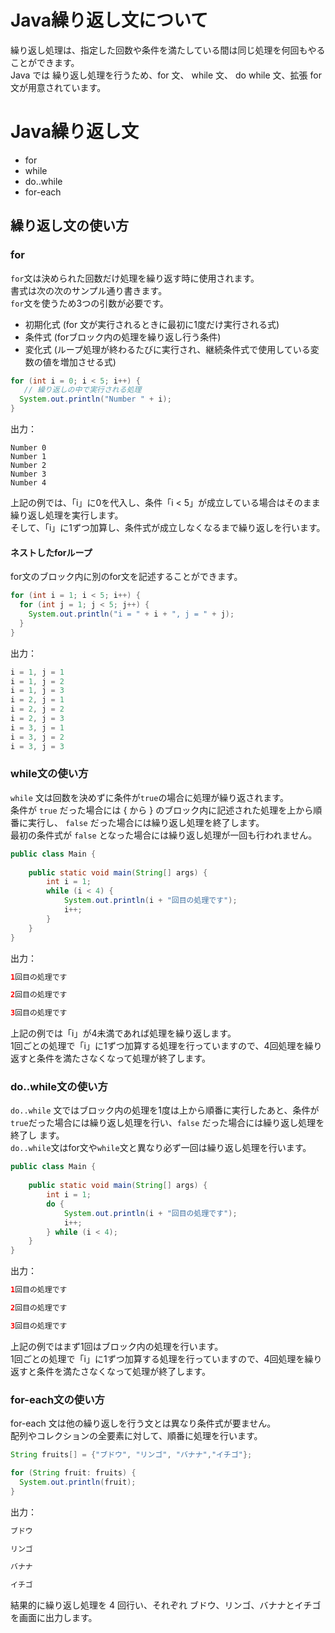 # Java繰り返し文について
繰り返し処理は、指定した回数や条件を満たしている間は同じ処理を何回もやることができます。  
Java では 繰り返し処理を行うため、for 文、 while 文、 do while 文、拡張 for 文が用意されています。

# Java繰り返し文
- for
- while
- do..while
- for-each

## 繰り返し文の使い方
### for

`for`文は決められた回数だけ処理を繰り返す時に使用されます。  
書式は次の次のサンプル通り書きます。  
`for`文を使うため3つの引数が必要です。 

- 初期化式 (for 文が実行されるときに最初に1度だけ実行される式)
- 条件式 (forブロック内の処理を繰り返し行う条件)
- 変化式 (ループ処理が終わるたびに実行され、継続条件式で使用している変数の値を増加させる式)

```java
for (int i = 0; i < 5; i++) {
   // 繰り返しの中で実行される処理
  System.out.println("Number " + i);
}

```
出力：
```
Number 0
Number 1
Number 2
Number 3
Number 4
```
上記の例では、「i」に0を代入し、条件「i < 5」が成立している場合はそのまま繰り返し処理を実行します。  
そして、「i」に1ずつ加算し、条件式が成立しなくなるまで繰り返しを行います。

#### ネストしたforループ

for文のブロック内に別のfor文を記述することができます。  

```java
for (int i = 1; i < 5; i++) {
  for (int j = 1; j < 5; j++) {
    System.out.println("i = " + i + ", j = " + j);
  }
}
```

出力：
```java
i = 1, j = 1
i = 1, j = 2
i = 1, j = 3
i = 2, j = 1
i = 2, j = 2
i = 2, j = 3
i = 3, j = 1
i = 3, j = 2
i = 3, j = 3

```
### while文の使い方

`while` 文は回数を決めずに条件が`true`の場合に処理が繰り返されます。  
条件が `true` だった場合には { から } のブロック内に記述された処理を上から順番に実行し、 `false` だった場合には繰り返し処理を終了します。  
最初の条件式が `false` となった場合には繰り返し処理が一回も行われません。

```java
public class Main {
 
    public static void main(String[] args) {
        int i = 1;
        while (i < 4) {
            System.out.println(i + "回目の処理です");
            i++;
        }
    }
}
```

出力：
```java
1回目の処理です

2回目の処理です

3回目の処理です
```
上記の例では「i」が4未満であれば処理を繰り返します。  
1回ごとの処理で「i」に1ずつ加算する処理を行っていますので、4回処理を繰り返すと条件を満たさなくなって処理が終了します。

### do..while文の使い方

`do..while` 文ではブロック内の処理を1度は上から順番に実行したあと、条件が`true`だった場合には繰り返し処理を行い、`false` だった場合には繰り返し処理を終了し ます。  
`do..while`文はfor文や`while`文と異なり必ず一回は繰り返し処理を行います。  

```java
public class Main {
 
    public static void main(String[] args) {
        int i = 1;
        do {
            System.out.println(i + "回目の処理です");
            i++;
        } while (i < 4);
    }
}
```

出力：
```java
1回目の処理です

2回目の処理です

3回目の処理です
```
上記の例ではまず1回はブロック内の処理を行います。  
1回ごとの処理で「i」に1ずつ加算する処理を行っていますので、4回処理を繰り返すと条件を満たさなくなって処理が終了します。

### for-each文の使い方
for-each 文は他の繰り返しを行う文とは異なり条件式が要ません。  
配列やコレクションの全要素に対して、順番に処理を行います。

```java
String fruits[] = {"ブドウ", "リンゴ", "バナナ","イチゴ"};

for (String fruit: fruits) {
  System.out.println(fruit);
}
```
出力：
```java
ブドウ

リンゴ

バナナ

イチゴ
```
結果的に繰り返し処理を 4 回行い、それぞれ ブドウ、リンゴ、バナナとイチゴ を画面に出力します。
